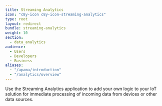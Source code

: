 ```yaml
---
title: Streaming Analytics
icon: "c8y-icon c8y-icon-streaming-analytics"
type: root
layout: redirect
bundle: streaming-analytics
weight: 10
section:
  - data_analytics
audience:
  - Users
  - Developers
  - Business
aliases:
  - "/apama/introduction"
  - "/analytics/overview"
---
```


Use the Streaming Analytics application to add your own logic to your IoT solution for immediate processing of incoming data from devices or other data sources.
